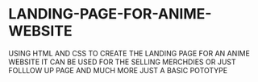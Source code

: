 # LANDING-PAGE-FOR-ANIME-WEBSITE
USING HTML AND CSS TO CREATE THE LANDING PAGE FOR AN ANIME WEBSITE IT CAN BE USED FOR THE SELLING MERCHDIES OR JUST FOLLLOW UP PAGE AND MUCH MORE JUST A BASIC POTOTYPE
